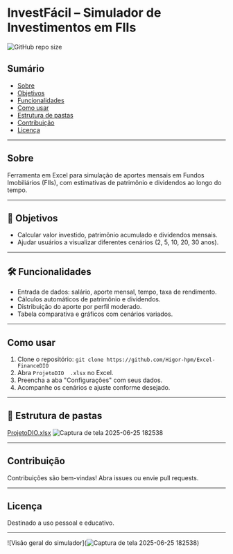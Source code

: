 # InvestFácil – Simulador de Investimentos em FIIs

![GitHub repo size](https://github.com/Higor-hpm/Excel-FinanceDIO)

## Sumário
- [Sobre](#sobre)
- [Objetivos](#objetivos)
- [Funcionalidades](#funcionalidades)
- [Como usar](#como-usar)
- [Estrutura de pastas](#estrutura-de-pastas)
- [Contribuição](#contribuição)
- [Licença](#licença)

---

## Sobre
Ferramenta em Excel para simulação de aportes mensais em Fundos Imobiliários (FIIs), com estimativas de patrimônio e dividendos ao longo do tempo.

---

## 🎯 Objetivos

- Calcular valor investido, patrimônio acumulado e dividendos mensais.
- Ajudar usuários a visualizar diferentes cenários (2, 5, 10, 20, 30 anos).

---

## 🛠️ Funcionalidades 

- Entrada de dados: salário, aporte mensal, tempo, taxa de rendimento.
- Cálculos automáticos de patrimônio e dividendos.
- Distribuição do aporte por perfil moderado.
- Tabela comparativa e gráficos com cenários variados.

---

## Como usar
1. Clone o repositório: `git clone https://github.com/Higor-hpm/Excel-FinanceDIO`
2. Abra `ProjetoDIO  .xlsx` no Excel.
3. Preencha a aba "Configurações" com seus dados.
4. Acompanhe os cenários e ajuste conforme desejado.

---

## 📁 Estrutura de pastas
[ProjetoDIO.xlsx](https://github.com/user-attachments/files/20911794/ProjetoDIO.xlsx)
![Captura de tela 2025-06-25 182538](https://github.com/user-attachments/assets/eb5ed70a-450e-4877-b669-97aecb5ebde3)

---

## Contribuição
Contribuições são bem-vindas! Abra issues ou envie pull requests.

---

## Licença
Destinado a uso pessoal e educativo.

---

![Visão geral do simulador](![Captura de tela 2025-06-25 182538](https://github.com/user-attachments/assets/f00f1375-f8f0-43e8-9fdd-c695f3030d61))
